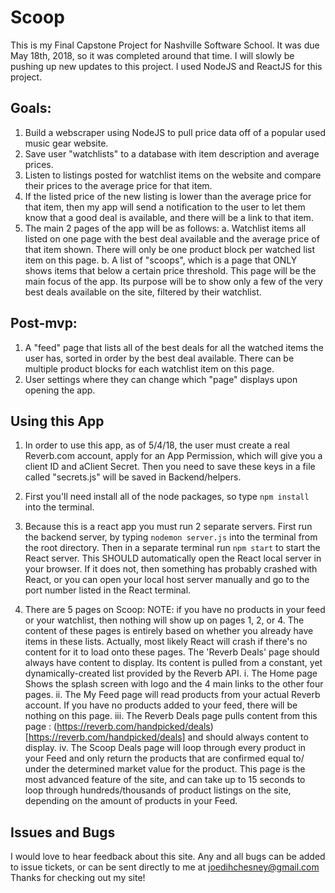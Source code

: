 # Scoop

This is my Final Capstone Project for Nashville Software School. It was due May 18th, 2018, so it was completed around that time. I will slowly be pushing up new updates to this project. I used NodeJS and ReactJS for this project.


## Goals:
1. Build a webscraper using NodeJS to pull price data off of a popular used music gear website.
2. Save user "watchlists" to a database with item description and average prices.
3. Listen to listings posted for watchlist items on the website and compare their prices to the average price for that item.
4. If the listed price of the new listing is lower than the average price for that item, then my app will send a notification to the user to let them know that a good deal is available, and there will be a link to that item.
5. The main 2 pages of the app will be as follows:
  a. Watchlist items all listed on one page with the best deal available and the average price of that item shown. There will only be one product block per watched list item on this page.
  b. A list of "scoops", which is a page that ONLY shows items that below a certain price threshold. This page will be the main focus of the app. Its purpose will be to show only a few of the very best deals available on the site, filtered by their watchlist.

## Post-mvp:
1. A "feed" page that lists all of the best deals for all the watched items the user has, sorted in order by the best deal available. There can be multiple product blocks for each watchlist item on this page.
2. User settings where they can change which "page" displays upon opening the app.


## Using this App

1. In order to use this app, as of 5/4/18, the user must create a real Reverb.com account, apply for an App Permission, which will give you a client ID and aClient Secret. Then you need to save these keys in a file called "secrets.js" will be saved in Backend/helpers.

2. First you'll need install all of the node packages, so type `npm install` into the terminal.

3. Because this is a react app you must run 2 separate servers. First run the backend server, by typing `nodemon server.js` into the terminal from the root directory. Then in a separate terminal run `npm start` to start the React server. This SHOULD automatically open the React local server in your browser. If it does not, then something has probably crashed with React, or you can open your local host server manually and go to the port number listed in the React terminal. 

4. There are 5 pages on Scoop:
    NOTE: if you have no products in your feed or your watchlist, then nothing will show up on pages 1, 2, or 4. The content of these pages is entirely based on whether you already have items in these lists. Actually, most likely React will crash if there's no content for it to load onto these pages. The 'Reverb Deals' page should always have content to display. Its content is pulled from a constant, yet dynamically-created list provided by the Reverb API. 
    i. The Home page Shows the splash screen with logo and the 4 main links to the other four pages.
    ii. The My Feed page will read products from your actual Reverb account. If you have no products added to your feed, there will be nothing on this page. 
    iii. The Reverb Deals page pulls content from this page : (https://reverb.com/handpicked/deals)[https://reverb.com/handpicked/deals] and should always content to display.
    iv. The Scoop Deals page will loop through every product in your Feed and only return the products that are confirmed equal to/ under the determined market value for the product. This page is the most advanced feature of the site, and can take up to 15 seconds to loop through hundreds/thousands of product listings on the site, depending on the amount of products in your Feed. 
    
    
 ## Issues and Bugs
 I would love to hear feedback about this site.
 Any and all bugs can be added to issue tickets, or can be sent directly to me at joedihchesney@gmail.com
 Thanks for checking out my site!
